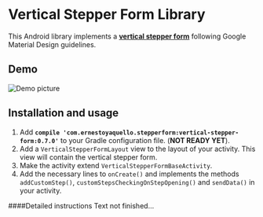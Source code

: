 # Vertical Stepper Form Library
This Android library implements a [**vertical stepper form**](https://material.google.com/components/steppers.html) following Google Material Design guidelines.

## Demo
![Demo picture](http://i.imgur.com/pSNKLFe.gif)

## Installation and usage
1. Add **```compile 'com.ernestoyaquello.stepperform:vertical-stepper-form:0.7.0'```** to your Gradle configuration file. (**NOT READY YET**).
2. Add a ```VerticalStepperFormLayout``` view to the layout of your activity. This view will contain the vertical stepper form.
3. Make the activity extend ```VerticalStepperFormBaseActivity```.
4. Add the necessary lines to ```onCreate()``` and implements the methods ```addCustomStep()```, ```customStepsCheckingOnStepOpening()``` and ```sendData()``` in your activity.

####Detailed instructions
Text not finished...
